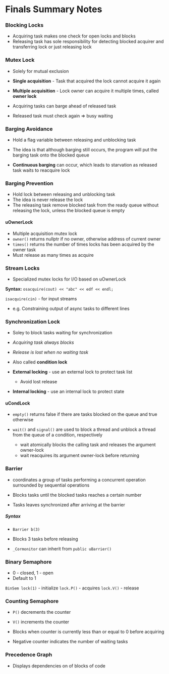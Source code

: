 # Finals Summary Notes

### Blocking Locks

- Acquiring task makes one check for open locks and blocks
- Releasing task has sole responsibility for detecting blocked acquirer and transferring lock or just releasing lock

### Mutex Lock

- Solely for mutual exclusion

- **Single acquisition** - Task that acquired the lock cannot acquire it again
- **Multiple acquisition** - Lock owner can acquire it multiple times, called **owner lock**

- Acquiring tasks can barge ahead of released task
- Released task must check again => busy waiting

### Barging Avoidance

- Hold a flag variable between releasing and unblocking task
- The idea is that although barging still occurs, the program will put the barging task onto the blocked queue

- **Continuous barging** can occur, which leads to starvation as released task waits to reacquire lock

### Barging Prevention

- Hold lock between releasing and unblocking task
- The idea is never release the lock
- The releasing task remove blocked task from the ready queue without releasing the lock, unless the blocked queue is empty

#### uOwnerLock

- Multiple acquisition mutex lock
- `owner()` returns nullptr if no owner, otherwise address of current owner
- `times()` returns the number of times locks has been acquired by the owner task
- Must release as many times as acquire

### Stream Locks

- Specialized mutex locks for I/O based on uOwnerLock

**Syntax:**
`osacquire(cout) << "abc" << edf << endl;`

`isacquire(cin)` - for input streams

- e.g. Constraining output of async tasks to different lines

### Synchronization Lock

- Soley to block tasks waiting for synchronization

- _Acquiring task always blocks_
- _Release is lost when no waiting task_

- Also called **condition lock**

- **External locking** - use an external lock to protect task list
    - Avoid lost release
    
    
- **Internal locking** - use an internal lock to protect state

#### uCondLock

- `empty()` returns false if there are tasks blocked on the queue and true otherwise

- `wait()` and `signal()` are used to block a thread and unblock a thread from the queue of a condition, respectively
    - wait atomically blocks the calling task and releases the argument owner-lock
    - wait reacquires its argument owner-lock before returning
    
### Barrier

- coordinates a group of tasks performing a concurrent operation surrounded by sequential operations

- Blocks tasks until the blocked tasks reaches a certain number
- Tasks leaves synchronized after arriving at the barrier


##### Syntax
- `Barrier b(3)`

- Blocks 3 tasks before releasing
- `_Cormonitor` can inherit from `public uBarrier()`

### Binary Semaphore

- 0 - closed, 1 - open
- Default to 1

`BinSem lock(1)` - initialize
`lock.P()` - acquires
`lock.V()` - release

### Counting Semaphore

- `P()` decrements the counter
- `V()` increments the counter


- Blocks when counter is currently less than or equal to 0 before acquiring
- Negative counter indicates the number of waiting tasks

### Precedence Graph

- Displays dependencies on of blocks of code